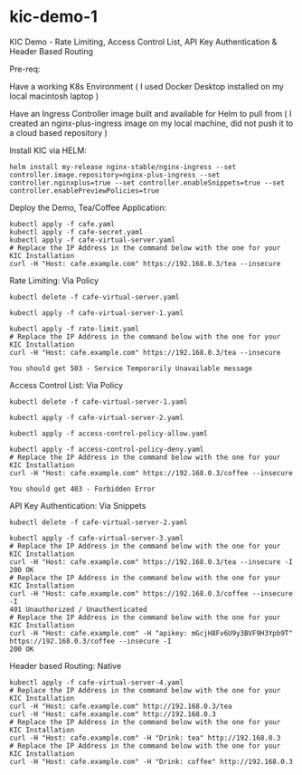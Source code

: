 # kic-demo-1
KIC Demo - Rate Limiting, Access Control List, API Key Authentication &amp; Header Based Routing

Pre-req:

Have a working K8s Environment ( I used Docker Desktop installed on my local macintosh laptop )

Have an Ingress Controller image built and available for Helm to pull from ( I created an nginx-plus-ingress image on my local machine, did not push it to a cloud based repository )

Install KIC via HELM:

	helm install my-release nginx-stable/nginx-ingress --set controller.image.repository=nginx-plus-ingress --set controller.nginxplus=true --set controller.enableSnippets=true --set controller.enablePreviewPolicies=true


Deploy the Demo, Tea/Coffee Application:

	kubectl apply -f cafe.yaml
	kubectl apply -f cafe-secret.yaml
	kubectl apply -f cafe-virtual-server.yaml
	# Replace the IP Address in the command below with the one for your KIC Installation
	curl -H "Host: cafe.example.com" https://192.168.0.3/tea --insecure



Rate Limiting: Via Policy

	kubectl delete -f cafe-virtual-server.yaml

	kubectl apply -f cafe-virtual-server-1.yaml

	kubectl apply -f rate-limit.yaml
	# Replace the IP Address in the command below with the one for your KIC Installation
	curl -H "Host: cafe.example.com" https://192.168.0.3/tea --insecure

	You should get 503 - Service Temporarily Unavailable message


Access Control List: Via Policy

	kubectl delete -f cafe-virtual-server-1.yaml

	kubectl apply -f cafe-virtual-server-2.yaml

	kubectl apply -f access-control-policy-allow.yaml

	kubectl apply -f access-control-policy-deny.yaml
	# Replace the IP Address in the command below with the one for your KIC Installation
	curl -H "Host: cafe.example.com" https://192.168.0.3/coffee --insecure

	You should get 403 - Forbidden Error

API Key Authentication: Via Snippets

	kubectl delete -f cafe-virtual-server-2.yaml

	kubectl apply -f cafe-virtual-server-3.yaml
	# Replace the IP Address in the command below with the one for your KIC Installation
	curl -H "Host: cafe.example.com" https://192.168.0.3/tea --insecure -I
	200 OK
	# Replace the IP Address in the command below with the one for your KIC Installation
	curl -H "Host: cafe.example.com" https://192.168.0.3/coffee --insecure -I
	401 Unauthorized / Unauthenticated
	# Replace the IP Address in the command below with the one for your KIC Installation
	curl -H "Host: cafe.example.com" -H "apikey: mGcjH8Fv6U9y3BVF9H3Ypb9T" https://192.168.0.3/coffee --insecure -I
	200 OK

Header based Routing: Native


	kubectl apply -f cafe-virtual-server-4.yaml
	# Replace the IP Address in the command below with the one for your KIC Installation
	curl -H "Host: cafe.example.com" http://192.168.0.3/tea
	curl -H "Host: cafe.example.com" http://192.168.0.3
	# Replace the IP Address in the command below with the one for your KIC Installation
	curl -H "Host: cafe.example.com" -H "Drink: tea" http://192.168.0.3
	# Replace the IP Address in the command below with the one for your KIC Installation
	curl -H "Host: cafe.example.com" -H "Drink: coffee" http://192.168.0.3
